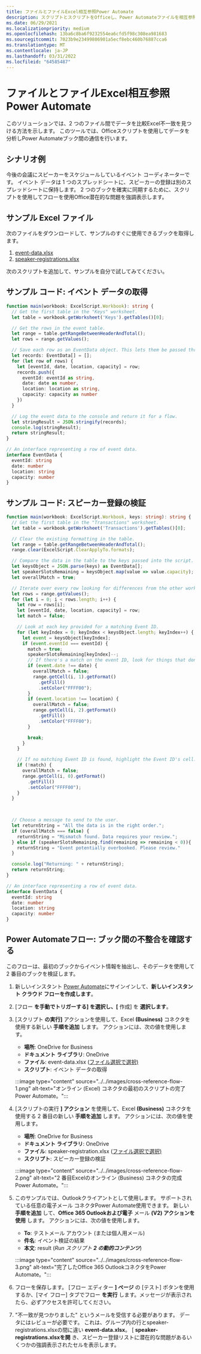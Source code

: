 ```yaml
---
title: ファイルとファイルExcel相互参照Power Automate
description: スクリプトとスクリプトをOfficeし、Power Automateファイルを相互参照して書式設定するExcelします。
ms.date: 06/29/2021
ms.localizationpriority: medium
ms.openlocfilehash: 13ba6c8ba6f9232554ea6cfd5f98c308ea981683
ms.sourcegitcommit: 7023b9e23499806901a5ecf8ebc460b76887cca6
ms.translationtype: MT
ms.contentlocale: ja-JP
ms.lasthandoff: 03/31/2022
ms.locfileid: "64585487"
---
```

# <a name="cross-reference-excel-files-with-power-automate"></a>ファイルとファイルExcel相互参照Power Automate

このソリューションでは、2 つのファイル間でデータを比較Excel不一致を見つける方法を示します。 このツールでは、Officeスクリプトを使用してデータを分析しPower Automateブック間の通信を行います。

## <a name="example-scenario"></a>シナリオ例

今後の会議にスピーカーをスケジュールしているイベント コーディネーターです。 イベント データは 1 つのスプレッドシートに、スピーカーの登録は別のスプレッドシートに保持します。 2 つのブックを確実に同期するために、スクリプトを使用してフローを使用Office潜在的な問題を強調表示します。

## <a name="sample-excel-files"></a>サンプル Excel ファイル

次のファイルをダウンロードして、サンプルのすぐに使用できるブックを取得します。

1. <a href="event-data.xlsx">event-data.xlsx</a>
1. <a href="speaker-registrations.xlsx">speaker-registrations.xlsx</a>

次のスクリプトを追加して、サンプルを自分で試してみてください。

## <a name="sample-code-get-event-data"></a>サンプル コード: イベント データの取得

```TypeScript
function main(workbook: ExcelScript.Workbook): string {
  // Get the first table in the "Keys" worksheet.
  let table = workbook.getWorksheet('Keys').getTables()[0];

  // Get the rows in the event table.
  let range = table.getRangeBetweenHeaderAndTotal();
  let rows = range.getValues();

  // Save each row as an EventData object. This lets them be passed through Power Automate.
  let records: EventData[] = [];
  for (let row of rows) {
    let [eventId, date, location, capacity] = row;
    records.push({
      eventId: eventId as string,
      date: date as number,
      location: location as string,
      capacity: capacity as number
    })
  }

  // Log the event data to the console and return it for a flow.
  let stringResult = JSON.stringify(records);
  console.log(stringResult);
  return stringResult;
}

// An interface representing a row of event data.
interface EventData {
  eventId: string
  date: number
  location: string
  capacity: number
}
```

## <a name="sample-code-validate-speaker-registrations"></a>サンプル コード: スピーカー登録の検証

```TypeScript
function main(workbook: ExcelScript.Workbook, keys: string): string {
  // Get the first table in the "Transactions" worksheet.
  let table = workbook.getWorksheet('Transactions').getTables()[0];

  // Clear the existing formatting in the table.
  let range = table.getRangeBetweenHeaderAndTotal();
  range.clear(ExcelScript.ClearApplyTo.formats);

  // Compare the data in the table to the keys passed into the script.
  let keysObject = JSON.parse(keys) as EventData[];
  let speakerSlotsRemaining = keysObject.map(value => value.capacity);
  let overallMatch = true;

  // Iterate over every row looking for differences from the other worksheet.
  let rows = range.getValues();
  for (let i = 0; i < rows.length; i++) {
    let row = rows[i];
    let [eventId, date, location, capacity] = row;
    let match = false;

    // Look at each key provided for a matching Event ID.
    for (let keyIndex = 0; keyIndex < keysObject.length; keyIndex++) {
      let event = keysObject[keyIndex];
      if (event.eventId === eventId) {
        match = true;
        speakerSlotsRemaining[keyIndex]--;
        // If there's a match on the event ID, look for things that don't match and highlight them.
        if (event.date !== date) {
          overallMatch = false;
          range.getCell(i, 1).getFormat()
            .getFill()
            .setColor("FFFF00");
        }
        if (event.location !== location) {
          overallMatch = false;
          range.getCell(i, 2).getFormat()
            .getFill()
            .setColor("FFFF00");
        }

        break;
      }
    }

    // If no matching Event ID is found, highlight the Event ID's cell.
    if (!match) {
      overallMatch = false;
      range.getCell(i, 0).getFormat()
        .getFill()
        .setColor("FFFF00");
    }
  }

  

  // Choose a message to send to the user.
  let returnString = "All the data is in the right order.";
  if (overallMatch === false) {
    returnString = "Mismatch found. Data requires your review.";
  } else if (speakerSlotsRemaining.find(remaining => remaining < 0)){
    returnString = "Event potentially overbooked. Please review."
  }

  console.log("Returning: " + returnString);
  return returnString;
}

// An interface representing a row of event data.
interface EventData {
  eventId: string
  date: number
  location: string
  capacity: number
}
```

## <a name="power-automate-flow-check-for-inconsistencies-across-the-workbooks"></a>Power Automateフロー: ブック間の不整合を確認する

このフローは、最初のブックからイベント情報を抽出し、そのデータを使用して 2 番目のブックを検証します。

1. 新しいインスタント [Power Automate](https://flow.microsoft.com)にサインインして、**新しいインスタント クラウド フローを作成します**。
1. [フロー **を手動でトリガーする] を選択し、[** 作成] を **選択します**。
1. [スクリプト **の実行]** アクションを使用して、Excel **(Business)** コネクタを使用する新しい **手順を追加** します。 アクションには、次の値を使用します。
    * **場所**: OneDrive for Business
    * **ドキュメント ライブラリ**: OneDrive
    * **ファイル**: event-data.xlsx ([ファイル選択で選択)](../../testing/power-automate-troubleshooting.md#select-workbooks-with-the-file-browser-control)
    * **スクリプト**: イベント データの取得

    :::image type="content" source="../../images/cross-reference-flow-1.png" alt-text="オンライン (Excel) コネクタの最初のスクリプトの完了Power Automate。":::

1. [スクリプトの実行 **] アクション** を使用して、Excel **(Business)** コネクタを使用する 2 番目の新しい **手順を追加** します。 アクションには、次の値を使用します。
    * **場所**: OneDrive for Business
    * **ドキュメント ライブラリ**: OneDrive
    * **ファイル**: speaker-registration.xlsx ([ファイル選択で選択)](../../testing/power-automate-troubleshooting.md#select-workbooks-with-the-file-browser-control)
    * **スクリプト**: スピーカー登録の検証

    :::image type="content" source="../../images/cross-reference-flow-2.png" alt-text="2 番目Excelのオンライン (Business) コネクタの完成Power Automate。":::
1. このサンプルでは、Outlookクライアントとして使用します。 サポートされている任意の電子メール コネクタPower Automate使用できます。 新しい **手順を追加** して、**Office 365 Outlookおよび電子** メール **(V2) アクションを使用** します。 アクションには、次の値を使用します。
    * **To**: テストメール アカウント (または個人用メール)
    * **件名**: イベント検証の結果
    * **本文**: result (_Run スクリプト **2 の動的コンテンツ**_)

    :::image type="content" source="../../images/cross-reference-flow-3.png" alt-text="完了したOffice 365 OutlookコネクタをPower Automate。":::
1. フローを保存します。 [フロー エディター **] ページ** の [テスト] ボタンを使用するか、[マイ フロー] タブでフロー **を実行** します。メッセージが表示されたら、必ずアクセスを許可してください。
1. "不一致が見つかりました" というメールを受信する必要があります。 データにはレビューが必要です。 これは、グループ内の行とspeaker-registrations.xlsxの間に違い **event-data.xlsx**。 [ **speaker-registrations.xlsxを開** き、スピーカー登録リストに潜在的な問題があるいくつかの強調表示されたセルを表示します。
